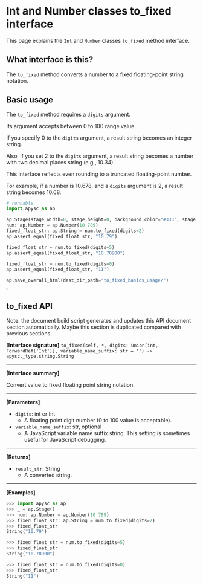 # Int and Number classes to_fixed interface

This page explains the `Int` and `Number` classes `to_fixed` method interface.

## What interface is this?

The `to_fixed` method converts a number to a fixed floating-point string notation.

## Basic usage

The `to_fixed` method requires a `digits` argument.

Its argument accepts between 0 to 100 range value.

If you specify 0 to the `digits` argument, a result string becomes an integer string.

Also, if you set 2 to the `digits` argument, a result string becomes a number with two decimal places string (e.g., 10.34).

This interface reflects even rounding to a truncated floating-point number.

For example, if a number is 10.678, and a `digits` argument is 2, a result string becomes 10.68.

```py
# runnable
import apysc as ap

ap.Stage(stage_width=0, stage_height=0, background_color="#333", stage_elem_id="stage")
num: ap.Number = ap.Number(10.789)
fixed_float_str: ap.String = num.to_fixed(digits=2)
ap.assert_equal(fixed_float_str, "10.79")

fixed_float_str = num.to_fixed(digits=5)
ap.assert_equal(fixed_float_str, "10.78900")

fixed_float_str = num.to_fixed(digits=0)
ap.assert_equal(fixed_float_str, "11")

ap.save_overall_html(dest_dir_path="to_fixed_basics_usage/")
```

<iframe src="static/to_fixed_basics_usage/index.html" width="0" height="0"></iframe>

## to_fixed API

<!-- Docstring: apysc._type.to_fixed_mixin.ToFixedMixIn.to_fixed -->

<span class="inconspicuous-txt">Note: the document build script generates and updates this API document section automatically. Maybe this section is duplicated compared with previous sections.</span>

**[Interface signature]** `to_fixed(self, *, digits: Union[int, ForwardRef('Int')], variable_name_suffix: str = '') -> apysc._type.string.String`<hr>

**[Interface summary]**

Convert value to fixed floating point string notation.<hr>

**[Parameters]**

- `digits`: int or Int
  - A floating point digit number (0 to 100 value is acceptable).
- `variable_name_suffix`: str, optional
  - A JavaScript variable name suffix string. This setting is sometimes useful for JavaScript debugging.

<hr>

**[Returns]**

- `result_str`: String
  - A converted string.

<hr>

**[Examples]**

```py
>>> import apysc as ap
>>> _ = ap.Stage()
>>> num: ap.Number = ap.Number(10.789)
>>> fixed_float_str: ap.String = num.to_fixed(digits=2)
>>> fixed_float_str
String("10.79")

>>> fixed_float_str = num.to_fixed(digits=5)
>>> fixed_float_str
String("10.78900")

>>> fixed_float_str = num.to_fixed(digits=0)
>>> fixed_float_str
String("11")
```